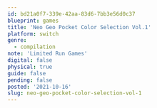```yaml
---
id: bd21a0f7-339e-42aa-83d6-7bb3e56d0c37
blueprint: games
title: 'Neo Geo Pocket Color Selection Vol.1'
platform: switch
genre:
  - compilation
note: 'Limited Run Games'
digital: false
physical: true
guide: false
pending: false
posted: '2021-10-16'
slug: neo-geo-pocket-color-selection-vol-1
---
```

